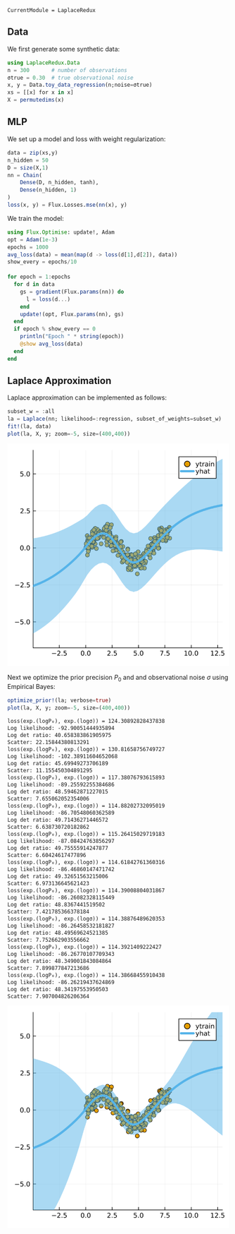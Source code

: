 

``` @meta
CurrentModule = LaplaceRedux
```

## Data

We first generate some synthetic data:

``` julia
using LaplaceRedux.Data
n = 300       # number of observations
σtrue = 0.30  # true observational noise
x, y = Data.toy_data_regression(n;noise=σtrue)
xs = [[x] for x in x]
X = permutedims(x)
```

## MLP

We set up a model and loss with weight regularization:

``` julia
data = zip(xs,y)
n_hidden = 50
D = size(X,1)
nn = Chain(
    Dense(D, n_hidden, tanh),
    Dense(n_hidden, 1)
)  
loss(x, y) = Flux.Losses.mse(nn(x), y)
```

We train the model:

``` julia
using Flux.Optimise: update!, Adam
opt = Adam(1e-3)
epochs = 1000
avg_loss(data) = mean(map(d -> loss(d[1],d[2]), data))
show_every = epochs/10

for epoch = 1:epochs
  for d in data
    gs = gradient(Flux.params(nn)) do
      l = loss(d...)
    end
    update!(opt, Flux.params(nn), gs)
  end
  if epoch % show_every == 0
    println("Epoch " * string(epoch))
    @show avg_loss(data)
  end
end
```

## Laplace Approximation

Laplace approximation can be implemented as follows:

``` julia
subset_w = :all
la = Laplace(nn; likelihood=:regression, subset_of_weights=subset_w)
fit!(la, data)
plot(la, X, y; zoom=-5, size=(400,400))
```

![](regression_files/figure-commonmark/cell-6-output-1.svg)

Next we optimize the prior precision $P_0$ and and observational noise $\sigma$ using Empirical Bayes:

``` julia
optimize_prior!(la; verbose=true)
plot(la, X, y; zoom=-5, size=(400,400))
```

    loss(exp.(logP₀), exp.(logσ)) = 124.30892828437838
    Log likelihood: -92.90051444935894
    Log det ratio: 40.658383861905975
    Scatter: 22.15844380813291
    loss(exp.(logP₀), exp.(logσ)) = 130.81658756749727
    Log likelihood: -102.38911604652068
    Log det ratio: 45.69949273706189
    Scatter: 11.155450304891295
    loss(exp.(logP₀), exp.(logσ)) = 117.38076793615893
    Log likelihood: -89.25592255384686
    Log det ratio: 48.59462871227015
    Scatter: 7.655062052354006
    loss(exp.(logP₀), exp.(logσ)) = 114.88202732095019
    Log likelihood: -86.70548060362589
    Log det ratio: 49.71436271446572
    Scatter: 6.638730720182862
    loss(exp.(logP₀), exp.(logσ)) = 115.26415029719183
    Log likelihood: -87.08424763856297
    Log det ratio: 49.75555914247877
    Scatter: 6.60424617477896
    loss(exp.(logP₀), exp.(logσ)) = 114.61842761360316
    Log likelihood: -86.46860147471742
    Log det ratio: 49.32651563215006
    Scatter: 6.973136645621423
    loss(exp.(logP₀), exp.(logσ)) = 114.39008804031867
    Log likelihood: -86.26082328115449
    Log det ratio: 48.8367441519502
    Scatter: 7.421785366378184
    loss(exp.(logP₀), exp.(logσ)) = 114.38876489620353
    Log likelihood: -86.26458532181827
    Log det ratio: 48.49569624521385
    Scatter: 7.752662903556662
    loss(exp.(logP₀), exp.(logσ)) = 114.3921409222427
    Log likelihood: -86.26770107709343
    Log det ratio: 48.349001843084864
    Scatter: 7.899877847213686
    loss(exp.(logP₀), exp.(logσ)) = 114.38668455910438
    Log likelihood: -86.26219437624869
    Log det ratio: 48.34197553950503
    Scatter: 7.907004826206364

![](regression_files/figure-commonmark/cell-7-output-2.svg)
